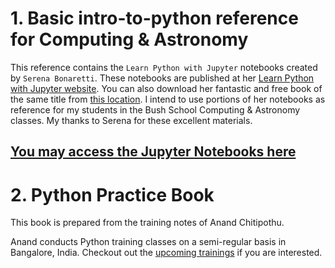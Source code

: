 # 1. Basic intro-to-python reference for Computing & Astronomy 

This reference contains the ```Learn Python with Jupyter``` notebooks created by ```Serena Bonaretti```.  These notebooks are published at her [Learn Python with Jupyter website](https://learnpythonwithjupyter.com). You can also download her fantastic and free book of the same title from [this location](https://www.learnpythonwithjupyter.com/assets/book/learn_python_with_jupyter.pdf). I intend to use portions of her notebooks as reference for my students in the Bush School Computing & Astronomy classes. My thanks to Serena for these excellent materials. 

## [You may access the Jupyter Notebooks here](notebooks)

# 2. Python Practice Book

This book is prepared from the training notes of Anand Chitipothu.

Anand conducts Python training classes on a semi-regular basis in Bangalore, India. Checkout out the [upcoming trainings](http://pipal.in/) if you are interested.